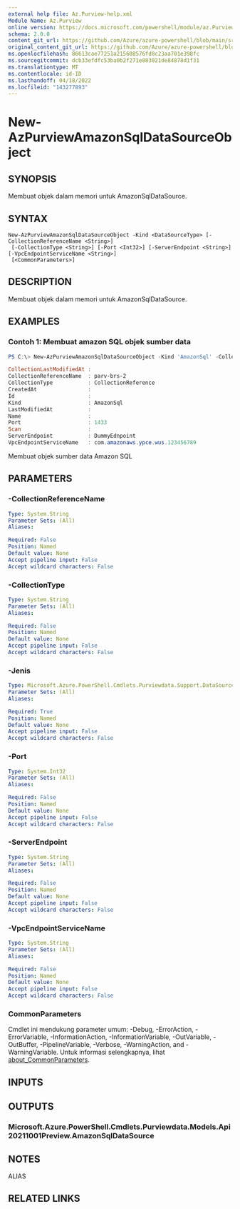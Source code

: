 ```yaml
---
external help file: Az.Purview-help.xml
Module Name: Az.Purview
online version: https://docs.microsoft.com/powershell/module/az.Purview/new-AzPurviewAmazonSqlDataSourceObject
schema: 2.0.0
content_git_url: https://github.com/Azure/azure-powershell/blob/main/src/Purview/Purview/help/New-AzPurviewAmazonSqlDataSourceObject.md
original_content_git_url: https://github.com/Azure/azure-powershell/blob/main/src/Purview/Purview/help/New-AzPurviewAmazonSqlDataSourceObject.md
ms.openlocfilehash: 86613cae77251a215608576fd8c23aa701e398fc
ms.sourcegitcommit: dcb33efdfc53ba0b2f271e883021de84878d1f31
ms.translationtype: MT
ms.contentlocale: id-ID
ms.lasthandoff: 04/18/2022
ms.locfileid: "143277893"
---
```

# New-AzPurviewAmazonSqlDataSourceObject

## SYNOPSIS
Membuat objek dalam memori untuk AmazonSqlDataSource.

## SYNTAX

```
New-AzPurviewAmazonSqlDataSourceObject -Kind <DataSourceType> [-CollectionReferenceName <String>]
 [-CollectionType <String>] [-Port <Int32>] [-ServerEndpoint <String>] [-VpcEndpointServiceName <String>]
 [<CommonParameters>]
```

## DESCRIPTION
Membuat objek dalam memori untuk AmazonSqlDataSource.

## EXAMPLES

### Contoh 1: Membuat amazon SQL objek sumber data
```powershell
PS C:\> New-AzPurviewAmazonSqlDataSourceObject -Kind 'AmazonSql' -CollectionReferenceName 'parv-brs-2' -CollectionType 'CollectionReference' -Port 1433 -ServerEndpoint DummyEdnpoint -VpcEndpointServiceName com.amazonaws.ypce.wus.123456789

CollectionLastModifiedAt :
CollectionReferenceName  : parv-brs-2
CollectionType           : CollectionReference
CreatedAt                :
Id                       :
Kind                     : AmazonSql
LastModifiedAt           :
Name                     :
Port                     : 1433
Scan                     :
ServerEndpoint           : DummyEdnpoint
VpcEndpointServiceName   : com.amazonaws.ypce.wus.123456789
```

Membuat objek sumber data Amazon SQL

## PARAMETERS

### -CollectionReferenceName

```yaml
Type: System.String
Parameter Sets: (All)
Aliases:

Required: False
Position: Named
Default value: None
Accept pipeline input: False
Accept wildcard characters: False
```

### -CollectionType

```yaml
Type: System.String
Parameter Sets: (All)
Aliases:

Required: False
Position: Named
Default value: None
Accept pipeline input: False
Accept wildcard characters: False
```

### -Jenis

```yaml
Type: Microsoft.Azure.PowerShell.Cmdlets.Purviewdata.Support.DataSourceType
Parameter Sets: (All)
Aliases:

Required: True
Position: Named
Default value: None
Accept pipeline input: False
Accept wildcard characters: False
```

### -Port

```yaml
Type: System.Int32
Parameter Sets: (All)
Aliases:

Required: False
Position: Named
Default value: None
Accept pipeline input: False
Accept wildcard characters: False
```

### -ServerEndpoint

```yaml
Type: System.String
Parameter Sets: (All)
Aliases:

Required: False
Position: Named
Default value: None
Accept pipeline input: False
Accept wildcard characters: False
```

### -VpcEndpointServiceName

```yaml
Type: System.String
Parameter Sets: (All)
Aliases:

Required: False
Position: Named
Default value: None
Accept pipeline input: False
Accept wildcard characters: False
```

### CommonParameters
Cmdlet ini mendukung parameter umum: -Debug, -ErrorAction, -ErrorVariable, -InformationAction, -InformationVariable, -OutVariable, -OutBuffer, -PipelineVariable, -Verbose, -WarningAction, and -WarningVariable. Untuk informasi selengkapnya, lihat [about_CommonParameters](http://go.microsoft.com/fwlink/?LinkID=113216).

## INPUTS

## OUTPUTS

### Microsoft.Azure.PowerShell.Cmdlets.Purviewdata.Models.Api20211001Preview.AmazonSqlDataSource

## NOTES

ALIAS

## RELATED LINKS
